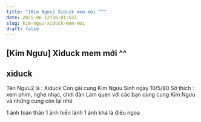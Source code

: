 ```yaml
---
title: "[Kim Ngưu] Xiduck mem mới ^^"
date: 2025-06-12T16:01:52Z
slug: kim-nguu-xiduck-mem-moi
draft: false
---
```


## [Kim Ngưu] Xiduck mem mới ^^

## xiduck

Tên Ngưu2 là : Xiduck
Con gái cung Kim Ngưu 
Sinh ngày 10/5/90 
Sở thích : xem phim, nghe nhạc, chơi đàn 
Làm quen với các bạn cùng cung Kim Ngưu và những cung còn lại nhé 


	
	


	
	


	
	

1 ảnh toàn thân  1 ảnh hiền lành  1 ảnh khá là điêu ngoa
